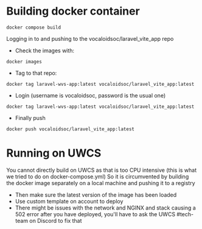 # Building docker container
```
docker compose build
```

Logging in to and pushing to the vocaloidsoc/laravel\_vite\_app repo
- Check the images with:
```
docker images
```
- Tag to that repo:
```
docker tag laravel-wvs-app:latest vocaloidsoc/laravel_vite_app:latest
```
- Login (username is vocaloidsoc, password is the usual one)
```
docker tag laravel-wvs-app:latest vocaloidsoc/laravel_vite_app:latest
```
- Finally push
```
docker push vocaloidsoc/laravel_vite_app:latest
```

# Running on UWCS
You cannot directly build on UWCS as that is too CPU intensive (this is what we tried to do on docker-compose.yml)
So it is circumvented by building the docker image separately on a local machine and pushing it to a registry

- Then make sure the latest version of the image has been loaded
- Use custom template on account to deploy
- There might be issues with the network and NGINX and stack causing a 502 error after you have deployed, you'll have to ask the UWCS #tech-team on Discord to fix that
